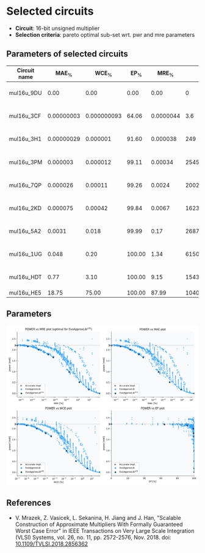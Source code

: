 
Selected circuits
===================
 - **Circuit**: 16-bit unsigned multiplier
 - **Selection criteria**: pareto optimal sub-set wrt. pwr and mre parameters

Parameters of selected circuits
----------------------------

| Circuit name | MAE<sub>%</sub> | WCE<sub>%</sub> | EP<sub>%</sub> | MRE<sub>%</sub> | MSE | Download |
| --- |  --- | --- | --- | --- | --- | --- | 
| mul16u_9DU | 0.00 | 0.00 | 0.00 | 0.00 | 0 |  [[Verilog](mul16u_9DU.v)] [[Verilog<sub>PDK45</sub>](mul16u_9DU_pdk45.v)] [[C](mul16u_9DU.c)] |
| mul16u_3CF | 0.00000003 | 0.000000093 | 64.06 | 0.0000044 | 3.6 |  [[Verilog](mul16u_3CF.v)] [[Verilog<sub>PDK45</sub>](mul16u_3CF_pdk45.v)] [[C](mul16u_3CF.c)] |
| mul16u_3H1 | 0.00000029 | 0.000001 | 91.60 | 0.000038 | 249 |  [[Verilog](mul16u_3H1.v)] [[Verilog<sub>PDK45</sub>](mul16u_3H1_pdk45.v)] [[C](mul16u_3H1.c)] |
| mul16u_3PM | 0.000003 | 0.000012 | 99.11 | 0.00034 | 25453 |  [[Verilog](mul16u_3PM.v)] [[Verilog<sub>PDK45</sub>](mul16u_3PM_pdk45.v)] [[C](mul16u_3PM.c)] |
| mul16u_7QP | 0.000026 | 0.00011 | 99.26 | 0.0024 | 20028.834e2 |  [[Verilog](mul16u_7QP.v)] [[Verilog<sub>PDK45</sub>](mul16u_7QP_pdk45.v)] [[C](mul16u_7QP.c)] |
| mul16u_2KD | 0.000075 | 0.00042 | 99.84 | 0.0067 | 16238.254e3 |  [[Verilog](mul16u_2KD.v)] [[Verilog<sub>PDK45</sub>](mul16u_2KD_pdk45.v)] [[C](mul16u_2KD.c)] |
| mul16u_5A2 | 0.0031 | 0.018 | 99.99 | 0.17 | 26871.835e6 |  [[Verilog](mul16u_5A2.v)] [[Verilog<sub>PDK45</sub>](mul16u_5A2_pdk45.v)] [[C](mul16u_5A2.c)] |
| mul16u_1UG | 0.048 | 0.20 | 100.00 | 1.34 | 61508.569e8 |  [[Verilog](mul16u_1UG.v)] [[Verilog<sub>PDK45</sub>](mul16u_1UG_pdk45.v)] [[C](mul16u_1UG.c)] |
| mul16u_HDT | 0.77 | 3.10 | 100.00 | 9.15 | 15436.2e11 |  [[Verilog](mul16u_HDT.v)] [[Verilog<sub>PDK45</sub>](mul16u_HDT_pdk45.v)] [[C](mul16u_HDT.c)] |
| mul16u_HE5 | 18.75 | 75.00 | 100.00 | 87.99 | 10407.645e14 |  [[Verilog](mul16u_HE5.v)]  [[C](mul16u_HE5.c)] |
    
Parameters
--------------
![Parameters figure](fig.png)

References
--------------
   - V. Mrazek, Z. Vasicek, L. Sekanina, H. Jiang and J. Han, "Scalable Construction of Approximate Multipliers With Formally Guaranteed Worst Case Error" in IEEE Transactions on Very Large Scale Integration (VLSI) Systems, vol. 26, no. 11, pp. 2572-2576, Nov. 2018. doi: [10.1109/TVLSI.2018.2856362](https://dx.doi.org/10.1109/TVLSI.2018.2856362)

             